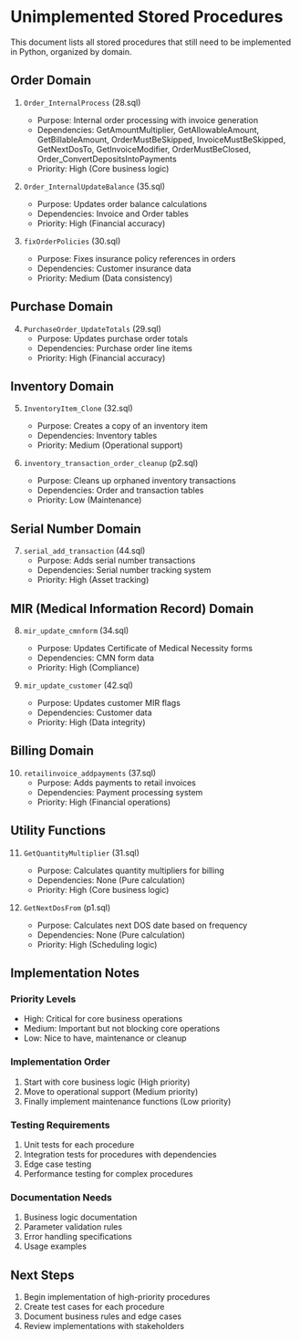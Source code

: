 # Unimplemented Stored Procedures

This document lists all stored procedures that still need to be implemented in Python, organized by domain.

## Order Domain
1. `Order_InternalProcess` (28.sql)
   - Purpose: Internal order processing with invoice generation
   - Dependencies: GetAmountMultiplier, GetAllowableAmount, GetBillableAmount, OrderMustBeSkipped, InvoiceMustBeSkipped, GetNextDosTo, GetInvoiceModifier, OrderMustBeClosed, Order_ConvertDepositsIntoPayments
   - Priority: High (Core business logic)

2. `Order_InternalUpdateBalance` (35.sql)
   - Purpose: Updates order balance calculations
   - Dependencies: Invoice and Order tables
   - Priority: High (Financial accuracy)

3. `fixOrderPolicies` (30.sql)
   - Purpose: Fixes insurance policy references in orders
   - Dependencies: Customer insurance data
   - Priority: Medium (Data consistency)

## Purchase Domain
4. `PurchaseOrder_UpdateTotals` (29.sql)
   - Purpose: Updates purchase order totals
   - Dependencies: Purchase order line items
   - Priority: High (Financial accuracy)

## Inventory Domain
5. `InventoryItem_Clone` (32.sql)
   - Purpose: Creates a copy of an inventory item
   - Dependencies: Inventory tables
   - Priority: Medium (Operational support)

6. `inventory_transaction_order_cleanup` (p2.sql)
   - Purpose: Cleans up orphaned inventory transactions
   - Dependencies: Order and transaction tables
   - Priority: Low (Maintenance)

## Serial Number Domain
7. `serial_add_transaction` (44.sql)
   - Purpose: Adds serial number transactions
   - Dependencies: Serial number tracking system
   - Priority: High (Asset tracking)

## MIR (Medical Information Record) Domain
8. `mir_update_cmnform` (34.sql)
   - Purpose: Updates Certificate of Medical Necessity forms
   - Dependencies: CMN form data
   - Priority: High (Compliance)

9. `mir_update_customer` (42.sql)
   - Purpose: Updates customer MIR flags
   - Dependencies: Customer data
   - Priority: High (Data integrity)

## Billing Domain
10. `retailinvoice_addpayments` (37.sql)
    - Purpose: Adds payments to retail invoices
    - Dependencies: Payment processing system
    - Priority: High (Financial operations)

## Utility Functions
11. `GetQuantityMultiplier` (31.sql)
    - Purpose: Calculates quantity multipliers for billing
    - Dependencies: None (Pure calculation)
    - Priority: High (Core business logic)

12. `GetNextDosFrom` (p1.sql)
    - Purpose: Calculates next DOS date based on frequency
    - Dependencies: None (Pure calculation)
    - Priority: High (Scheduling logic)

## Implementation Notes

### Priority Levels
- High: Critical for core business operations
- Medium: Important but not blocking core operations
- Low: Nice to have, maintenance or cleanup

### Implementation Order
1. Start with core business logic (High priority)
2. Move to operational support (Medium priority)
3. Finally implement maintenance functions (Low priority)

### Testing Requirements
1. Unit tests for each procedure
2. Integration tests for procedures with dependencies
3. Edge case testing
4. Performance testing for complex procedures

### Documentation Needs
1. Business logic documentation
2. Parameter validation rules
3. Error handling specifications
4. Usage examples

## Next Steps
1. Begin implementation of high-priority procedures
2. Create test cases for each procedure
3. Document business rules and edge cases
4. Review implementations with stakeholders
